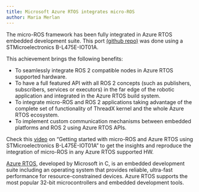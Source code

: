 ```yaml
---
title: Microsoft Azure RTOS integrates micro-ROS
author: Maria Merlan
---
```

The micro-ROS framework has been fully integrated in Azure RTOS embedded development suite.
This port [(github repo)](https://github.com/micro-ROS/micro_ros_azure_rtos_app) was done using a STMicroelectronics B-L475E-IOT01A. 

This achievement brings the following benefits: 
- To seamlessly integrate ROS 2 compatible nodes in Azure RTOS supported hardware.
- To have a full featured API with all ROS 2 concepts (such as publishers, subscribers, services or executors) in the far edge of the robotic application and integrated in the Azure RTOS build system.  
- To integrate micro-ROS and ROS 2 applications taking advantage of the complete set of functionality of ThreadX kernel and the whole Azure RTOS ecosystem.
- To implement custom communication mechanisms between embedded platforms and ROS 2 using Azure RTOS APIs.

Check this [video](https://www.youtube.com/watch?v=RsnHEaD8b9E) on “Getting started with micro-ROS and Azure RTOS using STMicroelectronics B-L475E-IOT01A” to get the insights and reproduce the integration of micro-ROS in any Azure RTOS supported HW. 

[Azure RTOS](https://github.com/azure-rtos), developed by Microsoft in C, is an embedded development suite including an operating system that provides reliable, ultra-fast performance for resource-constrained devices. Azure RTOS supports the most popular 32-bit microcontrollers and embedded development tools.
